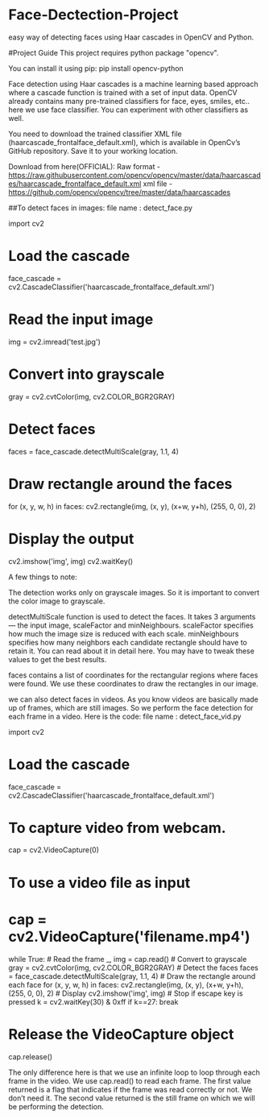 # Face-Dectection-Project

easy way of detecting faces using Haar cascades in OpenCV and Python.

#Project Guide
This project requires python package "opencv".

You can install it using pip:
pip install opencv-python

Face detection using Haar cascades is a machine learning based approach where a cascade function is trained with a set of input data. OpenCV already contains many pre-trained classifiers for face, eyes, smiles, etc.. here we use face classifier. You can experiment with other classifiers as well.

You need to download the trained classifier XML file (haarcascade_frontalface_default.xml), which is available in OpenCv’s GitHub repository. Save it to your working location.

Download from here(OFFICIAL):
Raw format - https://raw.githubusercontent.com/opencv/opencv/master/data/haarcascades/haarcascade_frontalface_default.xml
xml file - https://github.com/opencv/opencv/tree/master/data/haarcascades

##To detect faces in images:
file name : detect_face.py

import cv2
# Load the cascade
face_cascade = cv2.CascadeClassifier('haarcascade_frontalface_default.xml')
# Read the input image
img = cv2.imread('test.jpg')
# Convert into grayscale
gray = cv2.cvtColor(img, cv2.COLOR_BGR2GRAY)
# Detect faces
faces = face_cascade.detectMultiScale(gray, 1.1, 4)
# Draw rectangle around the faces
for (x, y, w, h) in faces:
    cv2.rectangle(img, (x, y), (x+w, y+h), (255, 0, 0), 2)
# Display the output
cv2.imshow('img', img)
cv2.waitKey()



A few things to note:

The detection works only on grayscale images. So it is important to convert the color image to grayscale.

detectMultiScale function is used to detect the faces. It takes 3 arguments — the input image, scaleFactor and minNeighbours. scaleFactor specifies how much the image size is reduced with each scale. minNeighbours specifies how many neighbors each candidate rectangle should have to retain it. You can read about it in detail here. You may have to tweak these values to get the best results.

faces contains a list of coordinates for the rectangular regions where faces were found. We use these coordinates to draw the rectangles in our image.

we can also detect faces in videos. As you know videos are basically made up of frames, which are still images. So we perform the face detection for each frame in a video. Here is the code:
file name : detect_face_vid.py

import cv2
# Load the cascade
face_cascade = cv2.CascadeClassifier('haarcascade_frontalface_default.xml')

# To capture video from webcam. 
cap = cv2.VideoCapture(0)
# To use a video file as input 
# cap = cv2.VideoCapture('filename.mp4')

while True:
    # Read the frame
    _, img = cap.read()
    # Convert to grayscale
    gray = cv2.cvtColor(img, cv2.COLOR_BGR2GRAY)
    # Detect the faces
    faces = face_cascade.detectMultiScale(gray, 1.1, 4)
    # Draw the rectangle around each face
    for (x, y, w, h) in faces:
        cv2.rectangle(img, (x, y), (x+w, y+h), (255, 0, 0), 2)
    # Display
    cv2.imshow('img', img)
    # Stop if escape key is pressed
    k = cv2.waitKey(30) & 0xff
    if k==27:
        break
# Release the VideoCapture object
cap.release()

The only difference here is that we use an infinite loop to loop through each frame in the video. We use cap.read() to read each frame. The first value returned is a flag that indicates if the frame was read correctly or not. We don’t need it. The second value returned is the still frame on which we will be performing the detection.



